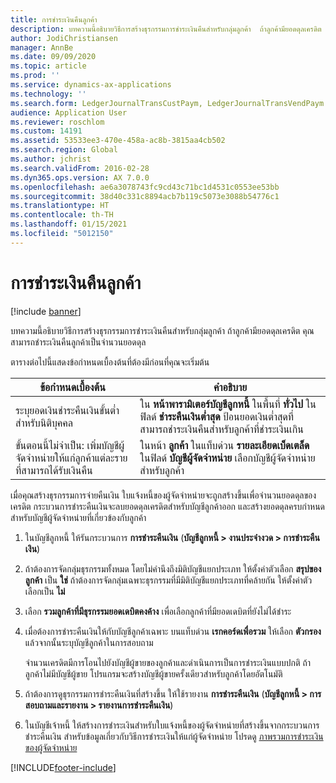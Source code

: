 ```yaml
---
title: การชำระเงินคืนลูกค้า
description: บทความนี้อธิบายวิธีการสร้างธุรกรรมการชำระเงินคืนสำหรับกลุ่มลูกค้า  ถ้าลูกค้ามียอดดุลเครดิต คุณสามารถชำระเงินคืนลูกค้าเป็นจำนวนยอดดุล
author: JodiChristiansen
manager: AnnBe
ms.date: 09/09/2020
ms.topic: article
ms.prod: ''
ms.service: dynamics-ax-applications
ms.technology: ''
ms.search.form: LedgerJournalTransCustPaym, LedgerJournalTransVendPaym
audience: Application User
ms.reviewer: roschlom
ms.custom: 14191
ms.assetid: 53533ee3-470e-458a-ac8b-3815aa4cb502
ms.search.region: Global
ms.author: jchrist
ms.search.validFrom: 2016-02-28
ms.dyn365.ops.version: AX 7.0.0
ms.openlocfilehash: ae6a3078743fc9cd43c71bc1d4531c0553ee53bb
ms.sourcegitcommit: 38d40c331c8894acb7b119c5073e3088b54776c1
ms.translationtype: HT
ms.contentlocale: th-TH
ms.lasthandoff: 01/15/2021
ms.locfileid: "5012150"
---
```

# <a name="reimburse-customers"></a>การชำระเงินคืนลูกค้า

[!include [banner](../includes/banner.md)]

บทความนี้อธิบายวิธีการสร้างธุรกรรมการชำระเงินคืนสำหรับกลุ่มลูกค้า  ถ้าลูกค้ามียอดดุลเครดิต คุณสามารถชำระเงินคืนลูกค้าเป็นจำนวนยอดดุล 

ตารางต่อไปนี้แสดงข้อกำหนดเบื้องต้นที่ต้องมีก่อนที่คุณจะเริ่มต้น

| ข้อกำหนดเบื้องต้น                                                            | คำอธิบาย |
|-------------------------------------------------------------------------|-------------|
| ระบุยอดเงินชำระคืนเงินขั้นต่ำสำหรับนิติบุคคล          | ใน **หน้าพารามิเตอร์บัญชีลูกหนี้** ในพื้นที่ **ทั่วไป** ในฟิลด์ **ชำระคืนเงินต่ำสุด** ป้อนยอดเงินต่ำสุดที่สามารถชำระเงินคืนสำหรับลูกค้าที่ชำระเงินเกิน |
| ขั้นตอนนี้ไม่จำเป็น: เพิ่มบัญชีผู้จัดจำหน่ายให้แก่ลูกค้าแต่ละรายที่สามารถได้รับเงินคืน | ในหน้า **ลูกค้า** ในแท็บด่วน **รายละเอียดเบ็ดเตล็ด** ในฟิลด์ **บัญชีผู้จัดจำหน่าย** เลือกบัญชีผู้จัดจำหน่ายสำหรับลูกค้า |

เมื่อคุณสร้างธุรกรรมการจ่ายคืนเงิน ใบแจ้งหนี้ของผู้จัดจำหน่ายจะถูกสร้างขึ้นเพื่อจำนวนยอดดุลของเครดิต กระบวนการชำระคืนเงินจะลบยอดดุลเครดิตสำหรับบัญชีลูกค้าออก และสร้างยอดดุลครบกำหนดสำหรับบัญชีผู้จัดจำหน่ายที่เกี่ยวข้องกับลูกค้า

1. ในบัญชีลูกหนี้ ให้รันกระบวนการ **การชำระคืนเงิน** (**บัญชีลูกหนี้ \> งานประจำงวด \> การชำระคืนเงิน**)
2. ถ้าต้องการจัดกลุ่มธุรกรรมทั้งหมด โดยไม่คำนึงถึงมิติบัญชีแยกประเภท ให้ตั้งค่าตัวเลือก **สรุปของลูกค้า** เป็น **ใช่** ถ้าต้องการจัดกลุ่มเฉพาะธุรกรรมที่มีมิติบัญชีแยกประเภทที่คล้ายกัน ให้ตั้งค่าตัวเลือกเป็น **ไม่**
3. เลือก **รวมลูกค้าที่มีธุรกรรมยอดเดบิตคงค้าง** เพื่อเลือกลูกค้าที่มียอดเดบิตที่ยังไม่ได้ชำระ
4. เมื่อต้องการชำระคืนเงินให้กับบัญชีลูกค้าเฉพาะ บนแท็บด่วน **เรกคอร์ดเพื่อรวม** ให้เลือก **ตัวกรอง** แล้วจากนั้นระบุบัญชีลูกค้าในการสอบถาม

    จำนวนเครดิตมีการโอนไปยังบัญชีผู้ขายของลูกค้าและดำเนินการเป็นการชำระเงินแบบปกติ ถ้าลูกค้าไม่มีบัญชีผู้ขาย โปรแกรมจะสร้างบัญชีผู้ขายครั้งเดียวสำหรับลูกค้าโดยอัตโนมัติ

5. ถ้าต้องการดูธุรกรรมการชำระคืนเงินที่สร้างขึ้น ให้ใช้รายงาน **การชำระคืนเงิน** (**บัญชีลูกหนี้ \> การสอบถามและรายงาน \> รายงานการชำระคืนเงิน**)
6. ในบัญชีเจ้าหนี้ ให้สร้างการชำระเงินสำหรับใบแจ้งหนี้ของผู้จัดจำหน่ายที่สร้างขึ้นจากกระบวนการชำระคืนเงิน สำหรับข้อมูลเกี่ยวกับวิธีการชำระเงินให้แก่ผู้จัดจำหน่าย โปรดดู [ภาพรวมการชำระเงินของผู้จัดจำหน่าย](../accounts-payable/Vendor-payments-workspace.md)


[!INCLUDE[footer-include](../../includes/footer-banner.md)]